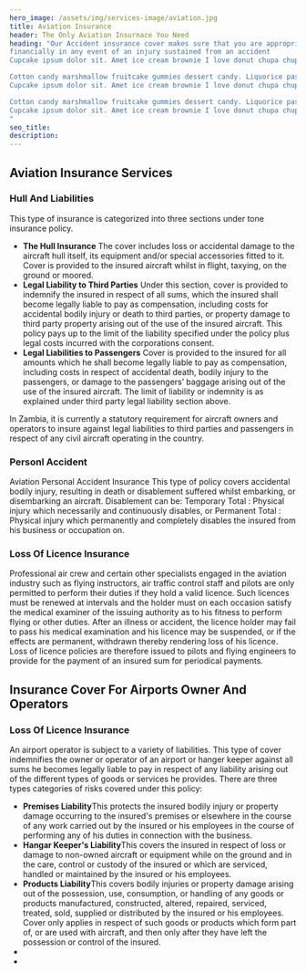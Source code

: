 ```yaml
---
hero_image: /assets/img/services-image/aviation.jpg
title: Aviation Insurance
header: The Only Aviation Insurnace You Need
heading: "Our Accident insurance cover makes sure that you are appropriately
financially in any event of an injury sustained from an accident
Cupcake ipsum dolor sit. Amet ice cream brownie I love donut chupa chups liquorice marshmallow danish. Dessert pastry wafer jelly ice cream bonbon sugar plum toffee. Chupa chups chocolate bar cotton candy lollipop cheesecake oat cake.

Cotton candy marshmallow fruitcake gummies dessert candy. Liquorice pastry muffin cupcake chocolate bar gingerbread wafer. I love candy canes marzipan I love cotton candy cookie danish I love chocolate cake.
Cupcake ipsum dolor sit. Amet ice cream brownie I love donut chupa chups liquorice marshmallow danish. Dessert pastry wafer jelly ice cream bonbon sugar plum toffee. Chupa chups chocolate bar cotton candy lollipop cheesecake oat cake.

Cotton candy marshmallow fruitcake gummies dessert candy. Liquorice pastry muffin cupcake chocolate bar gingerbread wafer. I love candy canes marzipan I love cotton candy cookie danish I love chocolate cake.
Cupcake ipsum dolor sit. Amet ice cream brownie I love donut chupa chups liquorice marshmallow danish. Dessert pastry wafer jelly
"
seo_title:
description:
---
```

## Aviation Insurance Services


### Hull And Liabilities

This type of insurance is categorized into three sections under tone insurance policy.

<ul class="features-list">
<li><i class="fas fa-check"></i><b>The Hull Insurance</b> The cover includes loss or accidental damage to the aircraft hull itself, its equipment and/or special accessories fitted to it. Cover is provided to the insured aircraft whilst in flight, taxying, on the ground or moored.</li>
<li><i class="fas fa-check"></i><b>Legal Liability to Third Parties</b> Under this section, cover is provided to indemnify the insured in respect of all sums, which the insured shall become legally liable to pay as compensation, including costs for accidental bodily injury or death to third parties, or property damage to third party property arising out of the use of the insured aircraft. This policy pays up to the limit of the liability specified under the policy plus legal costs incurred with the corporations consent.</li>
<li><i class="fas fa-check"></i><b> Legal Liabilities to Passengers</b> Cover is provided to the insured for all amounts which he shall become legally liable to pay as compensation, including costs in respect of accidental death, bodily injury to the passengers, or damage to the passengers’ baggage arising out of the use of the insured aircraft. The limit of liability or indemnity is as explained under third party legal liability section above.</li>
</ul>


In Zambia, it is currently a statutory requirement for aircraft owners and operators to insure against legal liabilities to third parties and passengers in respect of any civil aircraft operating in the country.

### Personl Accident
Aviation Personal Accident Insurance This type of policy covers accidental bodily injury, resulting in death or disablement suffered whilst embarking, or disembarking an aircraft. Disablement can be: Temporary Total : Physical injury which necessarily and continuously disables, or Permanent Total : Physical injury which permanently and completely disables the insured from his business or occupation on.

###  Loss Of Licence Insurance
Professional air crew and certain other specialists engaged in the aviation industry such as flying instructors, air traffic control staff and pilots are only permitted to perform their duties if they hold a valid licence. Such licences must be renewed at intervals and the holder must on each occasion satisfy the medical examiner of the issuing authority as to his fitness to perform flying or other duties. After an illness or accident, the licence holder may fail to pass his medical examination and his licence may be suspended, or if the effects are permanent, withdrawn thereby rendering loss of his licence. Loss of licence policies are therefore issued to pilots and flying engineers to provide for the payment of an insured sum for periodical payments.

## Insurance Cover For Airports Owner And Operators

### Loss Of Licence Insurance
An airport operator is subject to a variety of liabilities. This type of cover indemnifies the owner or operator of an airport or hanger keeper against all sums he becomes legally liable to pay in respect of any liability arising out of the different types of goods or services he provides. There are three types categories of risks covered under this policy:
<ul class="features-list">
<li><i class="fas fa-check"></i><b>Premises Liability</b>This protects the insured bodily injury or property damage occurring to the insured's premises or elsewhere in the course of any work carried out by the insured or his employees in the course of performing any of his duties in connection with the business.</li>
<li><i class="fas fa-check"></i><b>Hangar Keeper's Liability</b>This covers the insured in respect of loss or damage to non-owned aircraft or equipment while on the ground and in the care, control or custody of the insured or which are serviced, handled or maintained by the insured or his employees.</li>
<li><i class="fas fa-check"></i><b>Products Liability</b>This covers bodily injuries or property damage arising out of the possession, use, consumption, or handling of any goods or products manufactured, constructed, altered, repaired, serviced, treated, sold, supplied or distributed by the insured or his employees. Cover only applies in respect of such goods or products which form part of, or are used with aircraft, and then only after they have left the possession or control of the insured.</li>
<li><i class="fas fa-check"></i></li>
<li><i class="fas fa-check"></i></li>
</ul>
